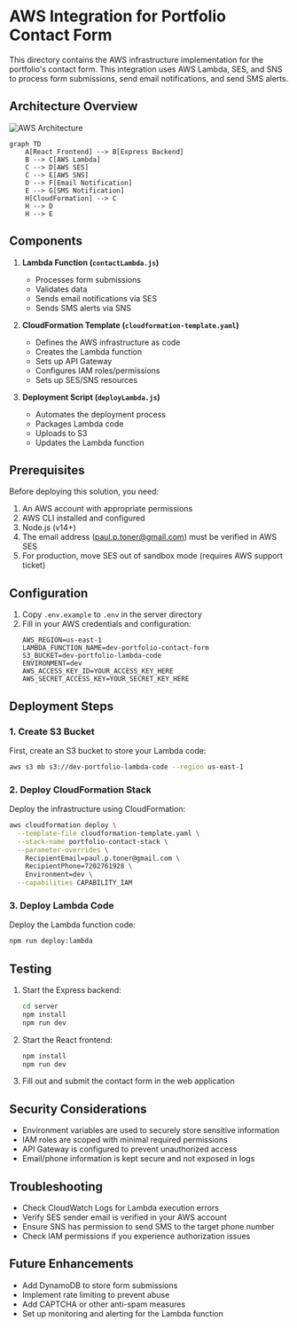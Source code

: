 # AWS Integration for Portfolio Contact Form

This directory contains the AWS infrastructure implementation for the portfolio's contact form. This integration uses AWS Lambda, SES, and SNS to process form submissions, send email notifications, and send SMS alerts.

## Architecture Overview

![AWS Architecture](https://mermaid.ink/img/pako:eNp1kcFuwjAMhl_F8g1NqiigwanVtAPSDtOq3XoxTVqiJnGVOEil8e47MCSQxm6RP_v_bcfnIMpQgAh0FWxY5arOpGerM0vdIFhRnHo7V0WlU8YMbXS5gjeT6Yb3dRVXK3jUSTZImXWt8-BhUqXbOOskK-vIvPnHEgLmPNs4pyLrNk3S1z5lTGdaLWZZFRp_0bMqksVZXdutXs2jtdRNR3hUldrU6fF9J_FodTOsOTx9ZTu7ZAcvOH1JL7eXDvLOtV8QXeNXA7wGLmjA_yd4FzCw-uxtL4KZz5h7_CyYh93Bn0U4CeHR9zjwlhjNn6iY2q5xbR04URHB1KORWdEKxB6Njwba1Ek5Yl9x5f4Ik7HoIOx9eAcfxUixeg)

```mermaid
graph TD
    A[React Frontend] --> B[Express Backend]
    B --> C[AWS Lambda]
    C --> D[AWS SES]
    C --> E[AWS SNS]
    D --> F[Email Notification]
    E --> G[SMS Notification]
    H[CloudFormation] --> C
    H --> D
    H --> E
```

## Components

1. **Lambda Function (`contactLambda.js`)**
   - Processes form submissions
   - Validates data
   - Sends email notifications via SES
   - Sends SMS alerts via SNS

2. **CloudFormation Template (`cloudformation-template.yaml`)**
   - Defines the AWS infrastructure as code
   - Creates the Lambda function
   - Sets up API Gateway
   - Configures IAM roles/permissions
   - Sets up SES/SNS resources

3. **Deployment Script (`deployLambda.js`)**
   - Automates the deployment process
   - Packages Lambda code
   - Uploads to S3
   - Updates the Lambda function

## Prerequisites

Before deploying this solution, you need:

1. An AWS account with appropriate permissions
2. AWS CLI installed and configured
3. Node.js (v14+)
4. The email address (paul.p.toner@gmail.com) must be verified in AWS SES
5. For production, move SES out of sandbox mode (requires AWS support ticket)

## Configuration

1. Copy `.env.example` to `.env` in the server directory
2. Fill in your AWS credentials and configuration:
   ```
   AWS_REGION=us-east-1
   LAMBDA_FUNCTION_NAME=dev-portfolio-contact-form
   S3_BUCKET=dev-portfolio-lambda-code
   ENVIRONMENT=dev
   AWS_ACCESS_KEY_ID=YOUR_ACCESS_KEY_HERE
   AWS_SECRET_ACCESS_KEY=YOUR_SECRET_KEY_HERE
   ```

## Deployment Steps

### 1. Create S3 Bucket

First, create an S3 bucket to store your Lambda code:

```bash
aws s3 mb s3://dev-portfolio-lambda-code --region us-east-1
```

### 2. Deploy CloudFormation Stack

Deploy the infrastructure using CloudFormation:

```bash
aws cloudformation deploy \
  --template-file cloudformation-template.yaml \
  --stack-name portfolio-contact-stack \
  --parameter-overrides \
    RecipientEmail=paul.p.toner@gmail.com \
    RecipientPhone=7202761928 \
    Environment=dev \
  --capabilities CAPABILITY_IAM
```

### 3. Deploy Lambda Code

Deploy the Lambda function code:

```bash
npm run deploy:lambda
```

## Testing

1. Start the Express backend:
   ```bash
   cd server
   npm install
   npm run dev
   ```

2. Start the React frontend:
   ```bash
   npm install
   npm run dev
   ```

3. Fill out and submit the contact form in the web application

## Security Considerations

- Environment variables are used to securely store sensitive information
- IAM roles are scoped with minimal required permissions
- API Gateway is configured to prevent unauthorized access
- Email/phone information is kept secure and not exposed in logs

## Troubleshooting

- Check CloudWatch Logs for Lambda execution errors
- Verify SES sender email is verified in your AWS account
- Ensure SNS has permission to send SMS to the target phone number
- Check IAM permissions if you experience authorization issues

## Future Enhancements

- Add DynamoDB to store form submissions
- Implement rate limiting to prevent abuse
- Add CAPTCHA or other anti-spam measures
- Set up monitoring and alerting for the Lambda function
